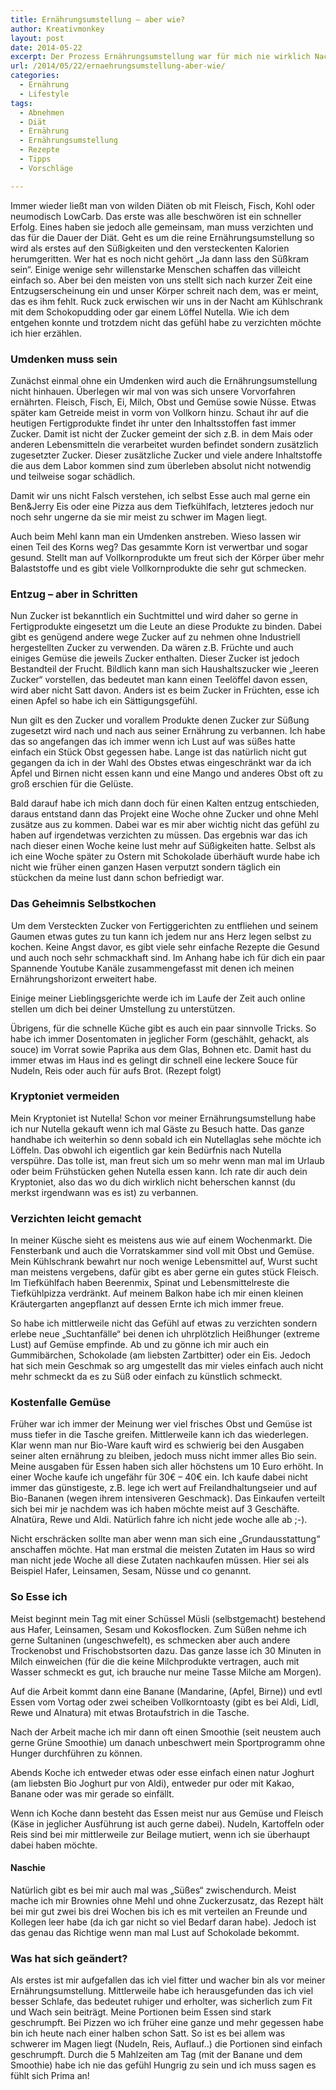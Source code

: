```yaml
---
title: Ernährungsumstellung – aber wie?
author: Kreativmonkey
layout: post
date: 2014-05-22
excerpt: Der Prozess Ernährungsumstellung war für mich nie wirklich Nachvollziehbar. Auf alles was einem gut schmeckt zu Verzichten um nur noch Obst und Gemüse zu essen... Nein, das konnte nicht das Ziel sein. Wie ich meine Ernährung umgestellt habe und nicht das gefühl habe auf etwas verzichten zu müssen, erfährst du in diesem Beitrag.
url: /2014/05/22/ernaehrungsumstellung-aber-wie/
categories:
  - Ernährung
  - Lifestyle
tags:
  - Abnehmen
  - Diät
  - Ernährung
  - Ernährungsumstellung
  - Rezepte
  - Tipps
  - Vorschläge

---
```

Immer wieder ließt man von wilden Diäten ob mit Fleisch, Fisch, Kohl oder neumodisch LowCarb. Das erste was alle beschwören ist ein schneller Erfolg. Eines haben sie jedoch alle gemeinsam, man muss verzichten und das für die Dauer der Diät. Geht es um die reine Ernährungsumstellung so wird als erstes auf den Süßigkeiten und den versteckenten Kalorien herumgeritten. Wer hat es noch nicht gehört &#8222;Ja dann lass den Süßkram sein&#8220;. Einige wenige sehr willenstarke Menschen schaffen das villeicht einfach so. Aber bei den meisten von uns stellt sich nach kurzer Zeit eine Entzugserscheinung ein und unser Körper schreit nach dem, was er meint, das es ihm fehlt. Ruck zuck erwischen wir uns in der Nacht am Kühlschrank mit dem Schokopudding oder gar einem Löffel Nutella. Wie ich dem entgehen konnte und trotzdem nicht das gefühl habe zu verzichten möchte ich hier erzählen.
  
<!--more-->

### Umdenken muss sein

Zunächst einmal ohne ein Umdenken wird auch die Ernährungsumstellung nicht hinhauen. Überlegen wir mal von was sich unsere Vorvorfahren ernährten. Fleisch, Fisch, Ei, Milch, Obst und Gemüse sowie Nüsse. Etwas später kam Getreide meist in vorm von Vollkorn hinzu. Schaut ihr auf die heutigen Fertigprodukte findet ihr unter den Inhaltsstoffen fast immer Zucker. Damit ist nicht der Zucker gemeint der sich z.B. in dem Mais oder anderen Lebensmitteln die verarbeitet wurden befindet sondern zusätzlich zugesetzter Zucker. Dieser zusätzliche Zucker und viele andere Inhaltstoffe die aus dem Labor kommen sind zum überleben absolut nicht notwendig und teilweise sogar schädlich.
  
Damit wir uns nicht Falsch verstehen, ich selbst Esse auch mal gerne ein Ben&Jerry Eis oder eine Pizza aus dem Tiefkühlfach, letzteres jedoch nur noch sehr ungerne da sie mir meist zu schwer im Magen liegt.
  
Auch beim Mehl kann man ein Umdenken anstreben. Wieso lassen wir einen Teil des Korns weg? Das gesammte Korn ist verwertbar und sogar gesund. Stellt man auf Vollkornprodukte um freut sich der Körper über mehr Balaststoffe und es gibt viele Vollkornprodukte die sehr gut schmecken.

### Entzug &#8211; aber in Schritten

Nun Zucker ist bekanntlich ein Suchtmittel und wird daher so gerne in Fertigprodukte eingesetzt um die Leute an diese Produkte zu binden. Dabei gibt es genügend andere wege Zucker auf zu nehmen ohne Industriell hergestellten Zucker zu verwenden. Da wären z.B. Früchte und auch einiges Gemüse die jeweils Zucker enthalten. Dieser Zucker ist jedoch Bestandteil der Frucht. Bildlich kann man sich Haushaltszucker wie &#8222;leeren Zucker&#8220; vorstellen, das bedeutet man kann einen Teelöffel davon essen, wird aber nicht Satt davon. Anders ist es beim Zucker in Früchten, esse ich einen Apfel so habe ich ein Sättigungsgefühl.
  
Nun gilt es den Zucker und vorallem Produkte denen Zucker zur Süßung zugesetzt wird nach und nach aus seiner Ernährung zu verbannen. Ich habe das so angefangen das ich immer wenn ich Lust auf was süßes hatte einfach ein Stück Obst gegessen habe. Lange ist das natürlich nicht gut gegangen da ich in der Wahl des Obstes etwas eingeschränkt war da ich Äpfel und Birnen nicht essen kann und eine Mango und anderes Obst oft zu groß erschien für die Gelüste.
  
Bald darauf habe ich mich dann doch für einen Kalten entzug entschieden, daraus entstand dann das Projekt eine Woche ohne Zucker und ohne Mehl zusätze aus zu kommen. Dabei war es mir aber wichtig nicht das gefühl zu haben auf irgendetwas verzichten zu müssen. Das ergebnis war das ich nach dieser einen Woche keine lust mehr auf Süßigkeiten hatte. Selbst als ich eine Woche später zu Ostern mit Schokolade überhäuft wurde habe ich nicht wie früher einen ganzen Hasen verputzt sondern täglich ein stückchen da meine lust dann schon befriedigt war.

### Das Geheimnis Selbstkochen

[<img class="aligncenter size-large wp-image-438" src="http://calyrium.org/wp-content/uploads/2014/05/IMG_7918.jpg" alt="IMG_7918" width="1" height="1" />][1]Um dem Versteckten Zucker von Fertiggerichten zu entfliehen und seinem Gaumen etwas gutes zu tun kann ich jedem nur ans Herz legen selbst zu kochen. Keine Angst davor, es gibt viele sehr einfache Rezepte die Gesund und auch noch sehr schmackhaft sind. Im Anhang habe ich für dich ein paar Spannende Youtube Kanäle zusammengefasst mit denen ich meinen Ernährungshorizont erweitert habe.
  
Einige meiner Lieblingsgerichte werde ich im Laufe der Zeit auch online stellen um dich bei deiner Umstellung zu unterstützen.
  
Übrigens, für die schnelle Küche gibt es auch ein paar sinnvolle Tricks. So habe ich immer Dosentomaten in jeglicher Form (geschählt, gehackt, als souce) im Vorrat sowie Paprika aus dem Glas, Bohnen etc. Damit hast du immer etwas im Haus ind es gelingt dir schnell eine leckere Souce für Nudeln, Reis oder auch für aufs Brot. (Rezept folgt)

### Kryptoniet vermeiden

Mein Kryptoniet ist Nutella! Schon vor meiner Ernährungsumstellung habe ich nur Nutella gekauft wenn ich mal Gäste zu Besuch hatte. Das ganze handhabe ich weiterhin so denn sobald ich ein Nutellaglas sehe möchte ich Löffeln. Das obwohl ich eigentlich gar kein Bedürfnis nach Nutella verspühre. Das tolle ist, man freut sich um so mehr wenn man mal im Urlaub oder beim Frühstücken gehen Nutella essen kann. Ich rate dir auch dein Kryptoniet, also das wo du dich wirklich nicht beherschen kannst (du merkst irgendwann was es ist) zu verbannen.

### Verzichten leicht gemacht

In meiner Küsche sieht es meistens aus wie auf einem Wochenmarkt. Die Fensterbank und auch die Vorratskammer sind voll mit Obst und Gemüse. Mein Kühlschrank bewahrt nur noch wenige Lebensmittel auf, Wurst sucht man meistens vergebens, dafür gibt es aber gerne ein gutes stück Fleisch. Im Tiefkühlfach haben Beerenmix, Spinat und Lebensmittelreste die Tiefkühlpizza verdränkt. Auf meinem Balkon habe ich mir einen kleinen Kräutergarten angepflanzt auf dessen Ernte ich mich immer freue.

So habe ich mittlerweile nicht das Gefühl auf etwas zu verzichten sondern erlebe neue &#8222;Suchtanfälle&#8220; bei denen ich uhrplötzlich Heißhunger (extreme Lust) auf Gemüse empfinde. Ab und zu gönne ich mir auch ein Gummibärchen, Schokolade (am liebsten Zartbitter) oder ein Eis. Jedoch hat sich mein Geschmak so arg umgestellt das mir vieles einfach auch nicht mehr schmeckt da es zu Süß oder einfach zu künstlich schmeckt.

### Kostenfalle Gemüse

Früher war ich immer der Meinung wer viel frisches Obst und Gemüse ist muss tiefer in die Tasche greifen. Mittlerweile kann ich das wiederlegen. Klar wenn man nur Bio-Ware kauft wird es schwierig bei den Ausgaben seiner alten ernährung zu bleiben, jedoch muss nicht immer alles Bio sein. Meine ausgaben für Essen haben sich aller höchstens um 10 Euro erhöht. In einer Woche kaufe ich ungefähr für 30€ &#8211; 40€ ein. Ich kaufe dabei nicht immer das günstigeste, z.B. lege ich wert auf Freilandhaltungseier und auf Bio-Bananen (wegen ihrem intensiveren Geschmack). Das Einkaufen verteilt sich bei mir je nachdem was ich haben möchte meist auf 3 Geschäfte. Alnatüra, Rewe und Aldi. Natürlich fahre ich nicht jede woche alle ab ;-).

Nicht erschräcken sollte man aber wenn man sich eine &#8222;Grundausstattung&#8220; anschaffen möchte. Hat man erstmal die meisten Zutaten im Haus so wird man nicht jede Woche all diese Zutaten nachkaufen müssen. Hier sei als Beispiel Hafer, Leinsamen, Sesam, Nüsse und co genannt.

### So Esse ich

Meist beginnt mein Tag mit einer Schüssel Müsli (selbstgemacht) bestehend aus Hafer, Leinsamen, Sesam und Kokosflocken. Zum Süßen nehme ich gerne Sultaninen (ungeschwefelt), es schmecken aber auch andere Trockenobst und Frischobstsorten dazu. Das ganze lasse ich 30 Minuten in Milch einweichen (für die die keine Milchprodukte vertragen, auch mit Wasser schmeckt es gut, ich brauche nur meine Tasse Milche am Morgen).
  
Auf die Arbeit kommt dann eine Banane (Mandarine, (Apfel, Birne)) und evtl Essen vom Vortag oder zwei scheiben Vollkorntoasty (gibt es bei Aldi, Lidl, Rewe und Alnatura) mit etwas Brotaufstrich in die Tasche.
  
Nach der Arbeit mache ich mir dann oft einen Smoothie (seit neustem auch gerne Grüne Smoothie) um danach unbeschwert mein Sportprogramm ohne Hunger durchführen zu können.
  
Abends Koche ich entweder etwas oder esse einfach einen natur Joghurt (am liebsten Bio Joghurt pur von Aldi), entweder pur oder mit Kakao, Banane oder was mir gerade so einfällt.
  
Wenn ich Koche dann besteht das Essen meist nur aus Gemüse und Fleisch (Käse in jeglicher Ausführung ist auch gerne dabei). Nudeln, Kartoffeln oder Reis sind bei mir mittlerweile zur Beilage mutiert, wenn ich sie überhaupt dabei haben möchte.

#### Naschie

Natürlich gibt es bei mir auch mal was &#8222;Süßes&#8220; zwischendurch. Meist mache ich mir Brownies ohne Mehl und ohne Zuckerzusatz, das Rezept hält bei mir gut zwei bis drei Wochen bis ich es mit verteilen an Freunde und Kollegen leer habe (da ich gar nicht so viel Bedarf daran habe). Jedoch ist das genau das Richtige wenn man mal Lust auf Schokolade bekommt.

### Was hat sich geändert?

Als erstes ist mir aufgefallen das ich viel fitter und wacher bin als vor meiner Ernährungsumstellung. Mittlerweile habe ich herausgefunden das ich viel besser Schlafe, das bedeutet ruhiger und erholter, was sicherlich zum Fit und Wach sein beiträgt. Meine Portionen beim Essen sind stark geschrumpft. Bei Pizzen wo ich früher eine ganze und mehr gegessen habe bin ich heute nach einer halben schon Satt. So ist es bei allem was schwerer im Magen liegt (Nudeln, Reis, Auflauf..) die Portionen sind einfach geschrumpft. Durch die 5 Mahlzeiten am Tag (mit der Banane und dem Smoothie) habe ich nie das gefühl Hungrig zu sein und ich muss sagen es fühlt sich Prima an!

 [1]: http://calyrium.org/wp-content/uploads/2014/05/IMG_7918.jpg